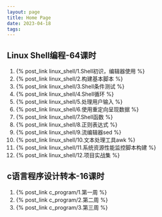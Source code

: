 ```yaml
---
layout: page
title: Home Page
date: 2023-04-18
tags: 
---
```


## Linux Shell编程-64课时

1. {% post_link linux_shell/1.Shell初识，编辑器使用 %}  
1. {% post_link linux_shell/2.构建基本脚本 %}  
1. {% post_link linux_shell/3.Shell条件测试 %}  
1. {% post_link linux_shell/4.Shell循环 %}  
1. {% post_link linux_shell/5.处理用户输入 %}  
1. {% post_link linux_shell/6.使用重定向呈现数据 %}  
1. {% post_link linux_shell/7.Shell函数 %}  
1. {% post_link linux_shell/8.正则表达式 %}  
1. {% post_link linux_shell/9.流编辑器sed %}  
1. {% post_link linux_shell/10.文本处理工具awk %}  
1. {% post_link linux_shell/11.系统资源性能监控脚本构建 %}  
1. {% post_link linux_shell/12.项目实战集 %}  

## c语言程序设计转本-16课时

1. {% post_link c_program/1.第一周 %}
1. {% post_link c_program/2.第二周 %}
1. {% post_link c_program/3.第三周 %}
